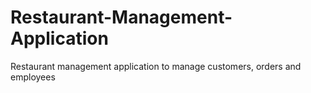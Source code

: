 # Restaurant-Management-Application
Restaurant management application to manage customers, orders and employees
